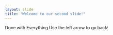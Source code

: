 ```yaml
---
layout: slide
title: "Welcome to our second slide!"
---
```

Done with Everything
Use the left arrow to go back!
